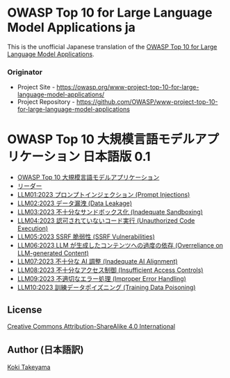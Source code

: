 # OWASP Top 10 for Large Language Model Applications ja

This is the unofficial Japanese translation of the [OWASP Top 10 for Large Language Model Applications](https://github.com/OWASP/www-project-top-10-for-large-language-model-applications).

### Originator

- Project Site - <https://owasp.org/www-project-top-10-for-large-language-model-applications/>
- Project Repository - <https://github.com/OWASP/www-project-top-10-for-large-language-model-applications>

# OWASP Top 10 大規模言語モデルアプリケーション 日本語版 0.1

* [OWASP Top 10 大規模言語モデルアプリケーション](Document/index.md)
* [リーダー](Document/leaders.md)
* [LLM01:2023 プロンプトインジェクション (Prompt Injections)](Document/Archive/0_1_vulns/Prompt_Injection.md)
* [LLM02:2023 データ漏洩 (Data Leakage)](Document/Archive/0_1_vulns/Data_Leakage.md)
* [LLM03:2023 不十分なサンドボックス化 (Inadequate Sandboxing)](Document/Archive/0_1_vulns/Inadequate_Sandboxing.md)
* [LLM04:2023 認可されていないコード実行 (Unauthorized Code Execution)](Document/Archive/0_1_vulns/Unauthorized_Code_Execution.md)
* [LLM05:2023 SSRF 脆弱性 (SSRF Vulnerabilities)](Document/Archive/0_1_vulns/SSRF.md)
* [LLM06:2023 LLM が生成したコンテンツへの過度の依存 (Overreliance on LLM-generated Content)](Document/Archive/0_1_vulns/Overreliance.md)
* [LLM07:2023 不十分な AI 調整 (Inadequate AI Alignment)](Document/Archive/0_1_vulns/Inadequate_AI_Alignment.md)
* [LLM08:2023 不十分なアクセス制御 (Insufficient Access Controls)](Document/Archive/0_1_vulns/Insufficient_Access_Control.md)
* [LLM09:2023 不適切なエラー処理 (Improper Error Handling)](Document/Archive/0_1_vulns/Improper_Error_Handling.md)
* [LLM10:2023 訓練データポイズニング (Training Data Poisoning)](Document/Archive/0_1_vulns/Training_Data_Poisoning.md)

## License

[Creative Commons Attribution-ShareAlike 4.0 International](https://creativecommons.org/licenses/by-sa/4.0/)

## Author (日本語訳)

[Koki Takeyama](https://github.com/coky-t)
